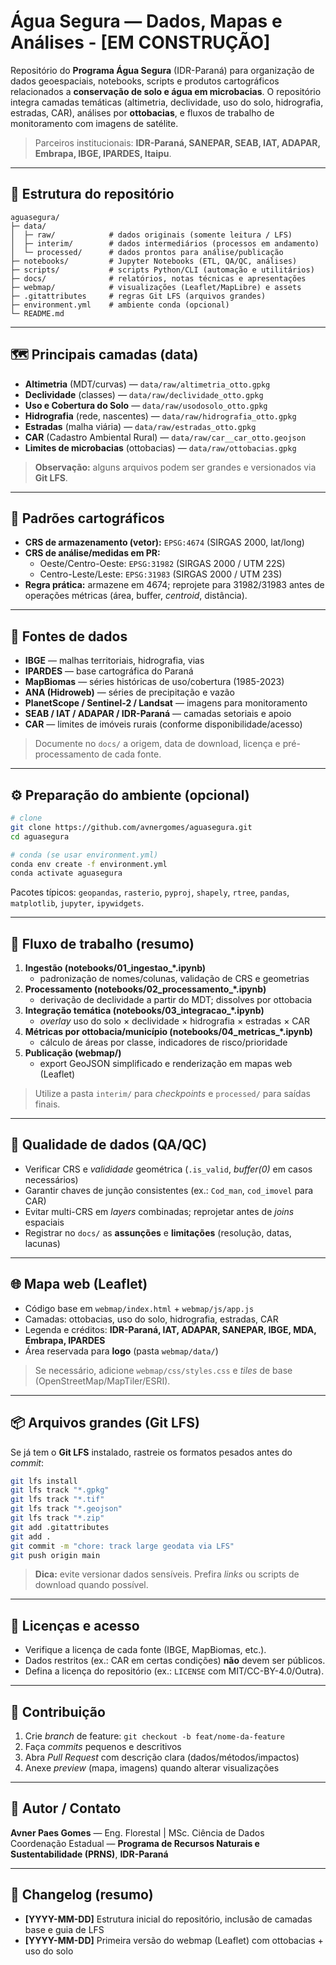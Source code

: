 # Água Segura — Dados, Mapas e Análises - [EM CONSTRUÇÃO]

Repositório do **Programa Água Segura** (IDR-Paraná) para organização de dados geoespaciais, notebooks, scripts e produtos cartográficos relacionados a **conservação de solo e água em microbacias**. O repositório integra camadas temáticas (altimetria, declividade, uso do solo, hidrografia, estradas, CAR), análises por **ottobacias**, e fluxos de trabalho de monitoramento com imagens de satélite.

> Parceiros institucionais: **IDR-Paraná, SANEPAR, SEAB, IAT, ADAPAR, Embrapa, IBGE, IPARDES, Itaipu**.

---

## 📁 Estrutura do repositório

```
aguasegura/
├─ data/
│  ├─ raw/            # dados originais (somente leitura / LFS)
│  ├─ interim/        # dados intermediários (processos em andamento)
│  └─ processed/      # dados prontos para análise/publicação
├─ notebooks/         # Jupyter Notebooks (ETL, QA/QC, análises)
├─ scripts/           # scripts Python/CLI (automação e utilitários)
├─ docs/              # relatórios, notas técnicas e apresentações
├─ webmap/            # visualizações (Leaflet/MapLibre) e assets
├─ .gitattributes     # regras Git LFS (arquivos grandes)
├─ environment.yml    # ambiente conda (opcional)
└─ README.md
```

---

## 🗺️ Principais camadas (data)

- **Altimetria** (MDT/curvas) — `data/raw/altimetria_otto.gpkg`
- **Declividade** (classes) — `data/raw/declividade_otto.gpkg`
- **Uso e Cobertura do Solo** — `data/raw/usodosolo_otto.gpkg`
- **Hidrografia** (rede, nascentes) — `data/raw/hidrografia_otto.gpkg`
- **Estradas** (malha viária) — `data/raw/estradas_otto.gpkg`
- **CAR** (Cadastro Ambiental Rural) — `data/raw/car__car_otto.geojson`
- **Limites de microbacias** (ottobacias) — `data/raw/ottobacias.gpkg`

> **Observação:** alguns arquivos podem ser grandes e versionados via **Git LFS**.

---

## 🧭 Padrões cartográficos

- **CRS de armazenamento (vetor):** `EPSG:4674` (SIRGAS 2000, lat/long)
- **CRS de análise/medidas em PR:**
  - Oeste/Centro-Oeste: `EPSG:31982` (SIRGAS 2000 / UTM 22S)
  - Centro-Leste/Leste: `EPSG:31983` (SIRGAS 2000 / UTM 23S)
- **Regra prática:** armazene em 4674; reprojete para 31982/31983 antes de operações métricas (área, buffer, *centroid*, distância).

---

## 🔌 Fontes de dados

- **IBGE** — malhas territoriais, hidrografia, vias  
- **IPARDES** — base cartográfica do Paraná  
- **MapBiomas** — séries históricas de uso/cobertura (1985-2023)  
- **ANA (Hidroweb)** — séries de precipitação e vazão  
- **PlanetScope / Sentinel-2 / Landsat** — imagens para monitoramento  
- **SEAB / IAT / ADAPAR / IDR-Paraná** — camadas setoriais e apoio  
- **CAR** — limites de imóveis rurais (conforme disponibilidade/acesso)

> Documente no `docs/` a origem, data de download, licença e pré-processamento de cada fonte.

---

## ⚙️ Preparação do ambiente (opcional)

```bash
# clone
git clone https://github.com/avnergomes/aguasegura.git
cd aguasegura

# conda (se usar environment.yml)
conda env create -f environment.yml
conda activate aguasegura
```

Pacotes típicos: `geopandas`, `rasterio`, `pyproj`, `shapely`, `rtree`, `pandas`, `matplotlib`, `jupyter`, `ipywidgets`.

---

## 🚿 Fluxo de trabalho (resumo)

1. **Ingestão (notebooks/01_ingestao_*.ipynb)**  
   - padronização de nomes/colunas, validação de CRS e geometrias
2. **Processamento (notebooks/02_processamento_*.ipynb)**  
   - derivação de declividade a partir do MDT; dissolves por ottobacia
3. **Integração temática (notebooks/03_integracao_*.ipynb)**  
   - *overlay* uso do solo × declividade × hidrografia × estradas × CAR
4. **Métricas por ottobacia/município (notebooks/04_metricas_*.ipynb)**  
   - cálculo de áreas por classe, indicadores de risco/prioridade
5. **Publicação (webmap/)**  
   - export GeoJSON simplificado e renderização em mapas web (Leaflet)

> Utilize a pasta `interim/` para *checkpoints* e `processed/` para saídas finais.

---

## 🧪 Qualidade de dados (QA/QC)

- Verificar CRS e *valididade* geométrica (`.is_valid`, *buffer(0)* em casos necessários)  
- Garantir chaves de junção consistentes (ex.: `Cod_man`, `cod_imovel` para CAR)  
- Evitar multi-CRS em *layers* combinadas; reprojetar antes de *joins* espaciais  
- Registrar no `docs/` as **assunções** e **limitações** (resolução, datas, lacunas)

---

## 🌐 Mapa web (Leaflet)

- Código base em `webmap/index.html` + `webmap/js/app.js`  
- Camadas: ottobacias, uso do solo, hidrografia, estradas, CAR  
- Legenda e créditos: **IDR-Paraná, IAT, ADAPAR, SANEPAR, IBGE, MDA, Embrapa, IPARDES**  
- Área reservada para **logo** (pasta `webmap/data/`)

> Se necessário, adicione `webmap/css/styles.css` e *tiles* de base (OpenStreetMap/MapTiler/ESRI).

---

## 📦 Arquivos grandes (Git LFS)

Se já tem o **Git LFS** instalado, rastreie os formatos pesados antes do *commit*:

```bash
git lfs install
git lfs track "*.gpkg"
git lfs track "*.tif"
git lfs track "*.geojson"
git lfs track "*.zip"
git add .gitattributes
git add .
git commit -m "chore: track large geodata via LFS"
git push origin main
```

> **Dica:** evite versionar dados sensíveis. Prefira *links* ou scripts de download quando possível.

---

## 🔐 Licenças e acesso

- Verifique a licença de cada fonte (IBGE, MapBiomas, etc.).  
- Dados restritos (ex.: CAR em certas condições) **não** devem ser públicos.  
- Defina a licença do repositório (ex.: `LICENSE` com MIT/CC-BY-4.0/Outra).

---

## 🤝 Contribuição

1. Crie *branch* de feature: `git checkout -b feat/nome-da-feature`  
2. Faça *commits* pequenos e descritivos  
3. Abra *Pull Request* com descrição clara (dados/métodos/impactos)  
4. Anexe *preview* (mapa, imagens) quando alterar visualizações

---

## 👤 Autor / Contato

**Avner Paes Gomes** — Eng. Florestal | MSc. Ciência de Dados  
Coordenação Estadual — **Programa de Recursos Naturais e Sustentabilidade (PRNS)**, **IDR-Paraná**

---

## 📝 Changelog (resumo)

- **[YYYY-MM-DD]** Estrutura inicial do repositório, inclusão de camadas base e guia de LFS  
- **[YYYY-MM-DD]** Primeira versão do webmap (Leaflet) com ottobacias + uso do solo
